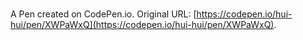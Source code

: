 # 

A Pen created on CodePen.io. Original URL: [https://codepen.io/hui-hui/pen/XWPaWxQ](https://codepen.io/hui-hui/pen/XWPaWxQ).

